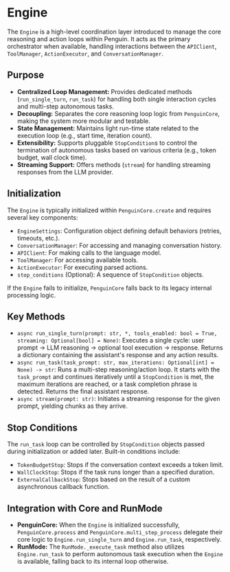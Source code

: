 # Engine

The `Engine` is a high-level coordination layer introduced to manage the core reasoning and action loops within Penguin. It acts as the primary orchestrator when available, handling interactions between the `APIClient`, `ToolManager`, `ActionExecutor`, and `ConversationManager`.

## Purpose

-   **Centralized Loop Management:** Provides dedicated methods (`run_single_turn`, `run_task`) for handling both single interaction cycles and multi-step autonomous tasks.
-   **Decoupling:** Separates the core reasoning loop logic from `PenguinCore`, making the system more modular and testable.
-   **State Management:** Maintains light run-time state related to the execution loop (e.g., start time, iteration count).
-   **Extensibility:** Supports pluggable `StopCondition`s to control the termination of autonomous tasks based on various criteria (e.g., token budget, wall clock time).
-   **Streaming Support:** Offers methods (`stream`) for handling streaming responses from the LLM provider.

## Initialization

The `Engine` is typically initialized within `PenguinCore.create` and requires several key components:

-   `EngineSettings`: Configuration object defining default behaviors (retries, timeouts, etc.).
-   `ConversationManager`: For accessing and managing conversation history.
-   `APIClient`: For making calls to the language model.
-   `ToolManager`: For accessing available tools.
-   `ActionExecutor`: For executing parsed actions.
-   `stop_conditions` (Optional): A sequence of `StopCondition` objects.

If the `Engine` fails to initialize, `PenguinCore` falls back to its legacy internal processing logic.

## Key Methods

-   `async run_single_turn(prompt: str, *, tools_enabled: bool = True, streaming: Optional[bool] = None)`: Executes a single cycle: user prompt -> LLM reasoning -> optional tool execution -> response. Returns a dictionary containing the assistant's response and any action results.
-   `async run_task(task_prompt: str, max_iterations: Optional[int] = None) -> str`: Runs a multi-step reasoning/action loop. It starts with the `task_prompt` and continues iteratively until a `StopCondition` is met, the maximum iterations are reached, or a task completion phrase is detected. Returns the final assistant response.
-   `async stream(prompt: str)`: Initiates a streaming response for the given prompt, yielding chunks as they arrive.

## Stop Conditions

The `run_task` loop can be controlled by `StopCondition` objects passed during initialization or added later. Built-in conditions include:

-   `TokenBudgetStop`: Stops if the conversation context exceeds a token limit.
-   `WallClockStop`: Stops if the task runs longer than a specified duration.
-   `ExternalCallbackStop`: Stops based on the result of a custom asynchronous callback function.

## Integration with Core and RunMode

-   **PenguinCore:** When the `Engine` is initialized successfully, `PenguinCore.process` and `PenguinCore.multi_step_process` delegate their core logic to `Engine.run_single_turn` and `Engine.run_task`, respectively.
-   **RunMode:** The `RunMode._execute_task` method also utilizes `Engine.run_task` to perform autonomous task execution when the `Engine` is available, falling back to its internal loop otherwise. 